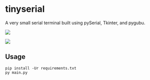 # tinyserial
A very small serial terminal built using pySerial, Tkinter, and pygubu.

![](https://i.imgur.com/0XPt5z7.png)

![](https://i.imgur.com/xOROPIH.png)

## Usage

```
pip install -Ur requirements.txt
py main.py
```
